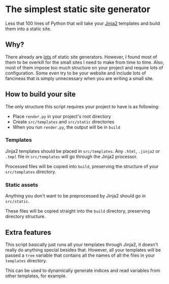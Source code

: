 # The simplest static site generator

Less that 100 lines of Python that will take your [Jinja2](http://jinja.pocoo.org/) templates and build them into a static site.

## Why?

There already are [lots](https://www.staticgen.com/) of static site generators. However, I found most of them to be overkill for the small sites I need to make from time to time. Also, most of them impose too much structure on your project and require lots of configuration. Some even try to be your website and include lots of fanciness that is simply unnecessary when you are writing a small site.

## How to build your site

The only structure this script requires your project to have is as following:

 * Place `render.py` in your project's root directory
 * Create `src/templates` and `src/static` directories
 * When you run `render.py`, the output will be in `build`

### Templates

Jinja2 templates should be placed in `src/templates`. Any `.html`, `.jinja2` or `.tmpl` file in `src/templates` will go through the Jinja2 processor.

Processed files will be copied into `build`, preserving the structure of your `src/templates` directory.

### Static assets

Anything you don't want to be preprocessed by Jinja2 should go in `src/static`.

These files will be copied straight into the `build` directory, preserving directory structure.

## Extra features

This script basically just runs all your templates through Jinja2, it doesn't really do anything special besides that. However, all your templates will be passed a `tree` variable that contains all the names of all the files in your `templates` directory.

This can be used to dynamically generate indices and read variables from other templates, for example.
